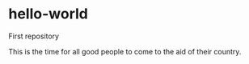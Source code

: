 # hello-world
First repository

This is the time for all good people to come to the aid of their country.
